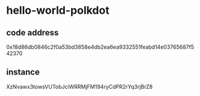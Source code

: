 # hello-world-polkdot


## code address
0x18d86db0846c2f0a53bd3858e4db2ea6ea9332551feabd14e03765687f542370

## instance 
XzNvawx3towsVUTobJciWRRMjFM194ryCdPR2rYq3rjBrZ8
